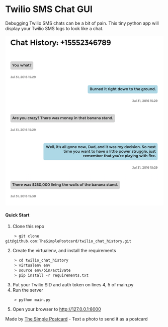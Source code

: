 # Twilio SMS Chat GUI

Debugging Twilio SMS chats can be a bit of pain. This tiny python app will display your Twilio SMS logs to look like a chat.

![Alt](/demo.png "Preview of GUI")

#### Quick Start
1. Clone this repo
```
    > git clone git@github.com:TheSimplePostcard/twilio_chat_history.git
```
    
2. Create the virtualenv, and install the requirements
```
    > cd twilio_chat_history
    > virtualenv env
    > source env/bin/activate
    > pip install -r requirements.txt
```

3. Put your Twilio SID and auth token on lines 4, 5 of main.py
4.  Run the server
```
    > python main.py
```
    
5. Open your browser to http://127.0.0.1:8000



Made by [The Simple Postcard](https://www.TheSimplePostcard.com) - Text a photo to send it as a postcard
